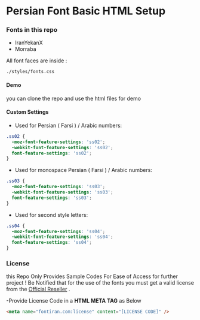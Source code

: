 # Persian Font Basic HTML Setup

### Fonts in this repo

- IranYekanX
- Morraba

All font faces are inside :

```
./styles/fonts.css
```

#### Demo

you can clone the repo and use the html files for demo

#### Custom Settings

- Used for Persian ( Farsi ) / Arabic numbers:

```css
.ss02 {
  -moz-font-feature-settings: 'ss02';
  -webkit-font-feature-settings: 'ss02';
  font-feature-settings: 'ss02';
}
```

- Used for monospace Persian ( Farsi ) / Arabic numbers:

```css
.ss03 {
  -moz-font-feature-settings: 'ss03';
  -webkit-font-feature-settings: 'ss03';
  font-feature-settings: 'ss03';
}
```

- Used for second style letters:

```css
.ss04 {
  -moz-font-feature-settings: 'ss04';
  -webkit-font-feature-settings: 'ss04';
  font-feature-settings: 'ss04';
}
```

### License

this Repo Only Provides Sample Codes For Ease of Access for further project !
Be Notified that for the use of the fonts you must get a valid license from the [Official Reseller](https://fontiran.com) .

-Provide License Code in a **HTML META TAG** as Below

```html
<meta name="fontiran.com:license" content="[LICENSE CODE]" />
```
